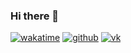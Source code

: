 ### Hi there 👋

[![wakatime](https://wakatime.com/badge/user/609e9763-1603-4ffa-b11a-a41d2d127805.svg)](https://wakatime.com/@609e9763-1603-4ffa-b11a-a41d2d127805)
[![github](https://img.shields.io/github/followers/tickflag?logo=github&style=plastic)](https://github.com/tickflag?tab=followers)
[![vk](https://vk.com/tickflag)](https://vk.com/tickflag)

<!--
**tickflag/tickflag** is a ✨ _special_ ✨ repository because its `README.md` (this file) appears on your GitHub profile.
[](url)
Here are some ideas to get you started:

- 🔭 I’m currently working on ...
- 🌱 I’m currently learning ...
- 👯 I’m looking to collaborate on ...
- 🤔 I’m looking for help with ...
- 💬 Ask me about ...
- 📫 How to reach me: ...
- 😄 Pronouns: ...
- ⚡ Fun fact: ...
-->
